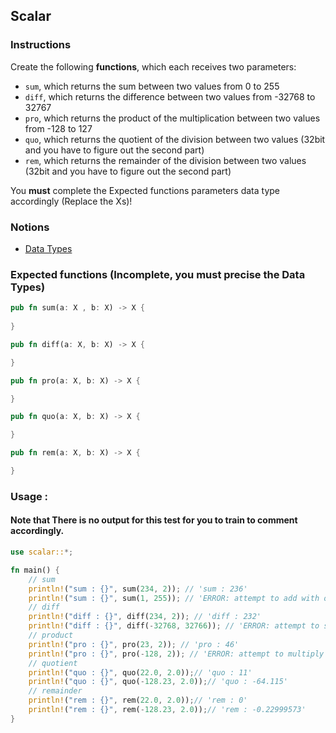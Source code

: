 ## Scalar

### Instructions
Create the following **functions**, which each receives two parameters:
- `sum`, which returns the sum between two values from 0 to 255
- `diff`, which returns the difference between two values from -32768 to 32767
- `pro`, which returns the product of the multiplication between two values from -128 to 127
- `quo`, which returns the quotient of the division between two values (32bit and you have to figure out the second part)
- `rem`, which returns the remainder of the division between two values (32bit and you have to figure out the second part)

You **must** complete the Expected functions parameters data type accordingly (Replace the Xs)! 

### Notions
- [Data Types](https://doc.rust-lang.org/book/ch03-02-data-types.html)


### Expected functions (Incomplete, you must precise the Data Types)

```rust
pub fn sum(a: X , b: X) -> X {
	
}

pub fn diff(a: X, b: X) -> X {

}

pub fn pro(a: X, b: X) -> X {

}

pub fn quo(a: X, b: X) -> X {

}

pub fn rem(a: X, b: X) -> X {

}
```

### Usage :
#### Note that There is no output for this test for you to train to comment accordingly.

```rust
use scalar::*;

fn main() {
    // sum
    println!("sum : {}", sum(234, 2)); // 'sum : 236'
    println!("sum : {}", sum(1, 255)); // 'ERROR: attempt to add with overflow'
    // diff
    println!("diff : {}", diff(234, 2)); // 'diff : 232'
    println!("diff : {}", diff(-32768, 32766)); // 'ERROR: attempt to subtract with overflow'
    // product
    println!("pro : {}", pro(23, 2)); // 'pro : 46'
    println!("pro : {}", pro(-128, 2)); // 'ERROR: attempt to multiply with overflow'
    // quotient
    println!("quo : {}", quo(22.0, 2.0));// 'quo : 11'    
    println!("quo : {}", quo(-128.23, 2.0));// 'quo : -64.115'
    // remainder
    println!("rem : {}", rem(22.0, 2.0));// 'rem : 0'
    println!("rem : {}", rem(-128.23, 2.0));// 'rem : -0.22999573'
}
```

